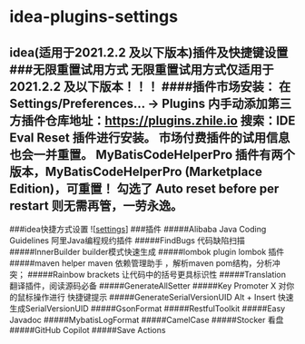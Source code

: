 # idea-plugins-settings
idea(适用于2021.2.2 及以下版本)插件及快捷键设置
###无限重置试用方式
无限重置试用方式仅适用于 2021.2.2 及以下版本！！！
####插件市场安装：
在 Settings/Preferences... -> Plugins 内手动添加第三方插件仓库地址：https://plugins.zhile.io 
搜索：IDE Eval Reset 插件进行安装。
市场付费插件的试用信息也会一并重置。
MyBatisCodeHelperPro 插件有两个版本，MyBatisCodeHelperPro (Marketplace Edition)，可重置！
勾选了 Auto reset before per restart 则无需再管，一劳永逸。
---
###idea快捷方式设置
![[settings](settings.zip)]
###插件
#####Alibaba Java Coding Guidelines
阿里Java编程规约插件
#####FindBugs
代码缺陷扫描
#####InnerBuilder
builder模式快速生成
#####lombok plugin
lombok 插件
#####maven helper
maven 依赖管理助手 ，解析maven pom结构，分析冲突；
#####Rainbow brackets
让代码中的括号更具标识性
#####Translation
翻译插件，阅读源码必备
#####GenerateAllSetter
#####Key Promoter X
对你的鼠标操作进行 快捷键提示
#####GenerateSerialVersionUID
Alt + Insert 快速生成SerialVersionUID
#####GsonFormat
#####RestfulToolkit
#####Easy Javadoc
#####MybatisLogFormat
#####CamelCase
#####Stocker
看盘
#####GitHub Copilot
#####Save Actions